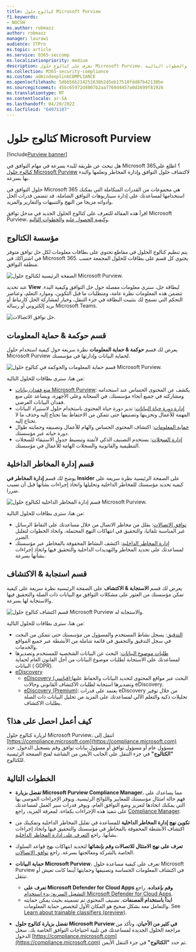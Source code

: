 ```yaml
---
title: كتالوج حلول Microsoft Purview
f1.keywords:
- NOCSH
ms.author: robmazz
author: robmazz
manager: laurawi
audience: ITPro
ms.topic: article
ms.service: O365-seccomp
ms.localizationpriority: medium
description: تعرف على كتالوج حلول Microsoft Purview، بما في ذلك ما يحتوي عليه، وكيفية الحصول عليه، والخطوات التالية.
ms.collection: M365-security-compliance
ms.custom: admindeeplinkCOMPLIANCE
ms.openlocfilehash: 5dbb56b214251638b2d5eb17510fdd87b42138be
ms.sourcegitcommit: 45bc65972d4007b2aa7760d4457a0d2699f81926
ms.translationtype: MT
ms.contentlocale: ar-SA
ms.lasthandoff: 04/20/2022
ms.locfileid: "64971187"
---
```

# <a name="microsoft-purview-solution-catalog"></a>كتالوج حلول Microsoft Purview

[!include[Purview banner](../includes/purview-rebrand-banner.md)]

هل تبحث عن طريقة للبدء بسرعة في مهام التوافق في Microsoft 365؟ اطلع على [كتالوج حلول Microsoft Purview](https://compliance.microsoft.com/solutioncatalog) لاكتشاف حلول التوافق وإدارة المخاطر وتعلمها والبدء بها بسرعة.

حلول التوافق في Microsoft 365 هي مجموعات من القدرات المتكاملة التي يمكنك استخدامها لمساعدتك على إدارة سيناريوهات التوافق الشاملة. قد تتضمن قدرات الحل وأدواته مزيجا من النهج والتنبيهات والتقارير والمزيد.

اقرأ هذه المقالة للتعرف على كتالوج الحلول الجديد في مدخل توافق Microsoft Purview، [وكيفية الحصول عليه](#how-do-i-get-this) [والخطوات التالية](#next-steps).

## <a name="catalog-organization"></a>مؤسسة الكتالوج

يتم تنظيم كتالوج الحلول في مقاطع تحتوي على بطاقات معلومات لكل حل توافق متوفر في اشتراكك في Microsoft 365. يحتوي كل قسم على بطاقات للحلول المجمعة حسب منطقة التوافق.

![الصفحة الرئيسية لكتالوج حلول Microsoft Purview.](../media/m365-solution-catalog-home.png)

عند تحديد **View** لبطاقة حل، سترى معلومات مفصلة حول حل التوافق وكيفية البدء. تتضمن هذه المعلومات نظرة عامة، ومتطلبات ما قبل التكوين، وموارد التعلم، وعناصر التحكم التي تسمح لك بتثبيت البطاقة في جزء التنقل، وخيار لمشاركة الحل كارتباط أو بريد إلكتروني أو رسالة Microsoft Teams.

![حل توافق الاتصالات.](../media/m365-solution-catalog-communication-compliance.png)

## <a name="information-protection--governance-section"></a>قسم حوكمة & حماية المعلومات

يعرض لك قسم **حوكمة & حماية المعلومات** نظرة سريعة حول كيفية استخدام حلول Microsoft Purview لحماية البيانات وإدارتها في مؤسستك.

![قسم حماية المعلومات والحوكمة في كتالوج حلول Microsoft Purview.](../media/m365-solution-catalog-information-protection-governance.png)

من هنا، سترى بطاقات للحلول التالية:

- [منع فقدان بيانات Microsoft Purview](dlp-learn-about-dlp.md): يكشف عن المحتوى الحساس عند استخدامه ومشاركته في جميع أنحاء مؤسستك، في السحابة وعلى الأجهزة، ويساعد على منع فقدان البيانات العرضي.
- [إدارة دورة حياة البيانات](manage-data-governance.md): تدير دورة حياة المحتوى باستخدام حلول لاستيراد البيانات المهمة للأعمال وتخزينها وتصنيفها حتى تتمكن من الاحتفاظ بما تحتاج إليه وحذف ما لا تحتاج إليه.
- [حماية المعلومات](information-protection.md): اكتشاف المحتوى الحساس والهام للأعمال وتصنيفه وحمايته طوال دورة حياته عبر مؤسستك.
- [إدارة السجلات](records-management.md): يستخدم التصنيف الذكي لأتمتة وتبسيط جدول الاستبقاء للسجلات التنظيمية والقانونية والسجلات الهامة للأعمال في مؤسستك.

## <a name="insider-risk-management-section"></a>قسم إدارة المخاطر الداخلية

يوضح لك قسم **إدارة المخاطر في Insider** على الصفحة الرئيسية نظرة سريعة على كيفية تحديد مؤسستك للمخاطر الداخلية وتحليلها واتخاذ إجراءات بشأنها قبل أن تسبب ضررا.

![قسم إدارة المخاطر الداخلية لكتالوج حلول Microsoft Purview.](../media/m365-solution-catalog-insider-risk-management.png)

من هنا، سترى بطاقات للحلول التالية:

- [توافق الاتصالات](communication-compliance.md): يقلل من مخاطر الاتصال من خلال مساعدتك على التقاط الرسائل غير المناسبة تلقائيا، والتحقيق في انتهاكات النهج المحتملة، واتخاذ الخطوات لتقليل الضرر.
- [إدارة المخاطر الداخلية](insider-risk-management.md): اكتشف النشاط المحفوفة بالمخاطر عبر مؤسستك لمساعدتك على تحديد المخاطر والتهديدات الداخلية والتحقيق فيها واتخاذ إجراءات بشأنها بسرعة.

## <a name="discovery--response-section"></a>قسم استجابة & الاكتشاف

يعرض لك قسم **الاستجابة & الاكتشاف** على الصفحة الرئيسية نظرة سريعة على كيفية تمكن مؤسستك من العثور على مشكلات التوافق مع البيانات ذات الصلة والتحقيق فيها والاستجابة لها بسرعة.

![قسم اكتشاف كتالوج حلول Microsoft Purview والاستجابة له.](../media/m365-solution-catalog-discovery-response.png)

من هنا، سترى بطاقات للحلول التالية:

- [التدقيق](search-the-audit-log-in-security-and-compliance.md): يسجل نشاط المستخدم والمسؤول من مؤسستك حتى تتمكن من البحث في سجل التدقيق والتحقيق في قائمة شاملة من الأنشطة عبر جميع المواقع والخدمات.
- [طلبات موضوع البيانات](/compliance/regulatory/gdpr-manage-gdpr-data-subject-requests-with-the-dsr-case-tool): البحث عن البيانات الشخصية للمستخدم وتصديرها لمساعدتك على الاستجابة لطلبات موضوع البيانات من أجل القانون العام لحماية البيانات ( GDPR).
- [eDiscovery](manage-legal-investigations.md)
    - [eDiscovery (قياسي):](./get-started-core-ediscovery.md)البحث عبر مواقع المحتوى لتحديد البيانات والحفاظ عليها وتصديرها استجابة لطلبات الاكتشاف القانوني وحالات eDiscovery.
    - [eDiscovery (Premium)](overview-ediscovery-20.md): يعتمد على قدرات eDiscovery من خلال توفير تحليلات ذكية والتعلم الآلي لمساعدتك على المزيد من تحليل البيانات ذات الصلة بطلبات الاكتشاف.

## <a name="how-do-i-get-this"></a>كيف أعمل احصل على هذا؟

لزيارة كتالوج حلول Microsoft Purview، انتقل إلى [https://compliance.microsoft.com](https://compliance.microsoft.com) مسؤول عام أو مسؤول توافق أو مسؤول بيانات توافق وقم بتسجيل الدخول. حدد **"الكتالوج"** في جزء التنقل على الجانب الأيمن من الشاشة لفتح الصفحة الرئيسية للكتالوج.

## <a name="next-steps"></a>الخطوات التالية

- **تفضل بزيارة Microsoft Purview Compliance Manager**، مما يساعدك على فهم حالة امتثال مؤسستك للمعايير واللوائح الرئيسية. ويوفر الإجراءات الموصى بها التي يمكنك اتخاذها لتعزيز وضع التوافق العام، ويوفر قدرات سير العمل لمساعدتك على تنفيذ هذه الإجراءات بكفاءة. لمعرفة المزيد، راجع [Compliance Manager](compliance-manager.md).

- **تكوين نهج إدارة المخاطر الداخلية** للمساعدة في تقليل المخاطر الداخلية وتمكينك من اكتشاف الأنشطة المحفوفة بالمخاطر في مؤسستك والتحقيق فيها واتخاذ إجراءات بشأنها. راجع [التعرف على إدارة المخاطر الداخلية](insider-risk-management.md).

- **تعرف على نهج الامتثال للاتصالات وقم بإنشائها** لتحديد انتهاكات نهج قواعد السلوك الخاصة بالشركة ومعالجتها بسرعة. راجع [توافق الاتصالات](communication-compliance.md).

- **حماية البيانات Microsoft Purview**، تعرف على كيفية مساعدة حلول Microsoft Purview في اكتشاف المعلومات الحساسة وتصنيفها وحمايتها أينما كانت تعيش أو تنتقل.
    - **تعرف على Microsoft Defender for Cloud Apps وقم بإعداده**. راجع [التشغيل السريع: بدء استخدام Microsoft Defender for Cloud Apps](/cloud-app-security/getting-started-with-cloud-app-security).
    - **ابدأ باستخدام المصنفات**. تصنيف المحتوى ثم تسميته بحيث يمكن حمايته والتعامل معه بشكل صحيح هو المكان الأول لتخصص حماية المعلومات. See [Learn about trainable classifiers (preview)](classifier-learn-about.md).

- **تفضل بزيارة كتالوج حلول Microsoft Purview في كثير من الأحيان**، وتأكد من مراجعة الحلول الجديدة لمساعدتك في تلبية احتياجات التوافق الخاصة بك. سجل الدخول [https://compliance.microsoft.com](https://compliance.microsoft.com) ثم حدد **"الكتالوج"** في جزء التنقل الأيمن.

